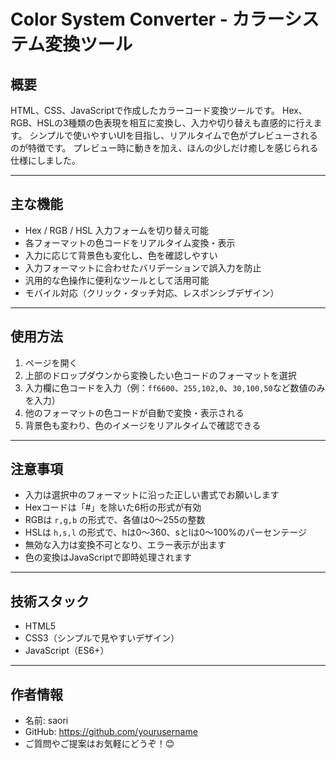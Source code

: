 # Color System Converter - カラーシステム変換ツール

## 概要
HTML、CSS、JavaScriptで作成したカラーコード変換ツールです。
Hex、RGB、HSLの3種類の色表現を相互に変換し、入力や切り替えも直感的に行えます。
シンプルで使いやすいUIを目指し、リアルタイムで色がプレビューされるのが特徴です。
プレビュー時に動きを加え、ほんの少しだけ癒しを感じられる仕様にしました。

---

## 主な機能
- Hex / RGB / HSL 入力フォームを切り替え可能
- 各フォーマットの色コードをリアルタイム変換・表示
- 入力に応じて背景色も変化し、色を確認しやすい
- 入力フォーマットに合わせたバリデーションで誤入力を防止
- 汎用的な色操作に便利なツールとして活用可能
- モバイル対応（クリック・タッチ対応、レスポンシブデザイン）

---

## 使用方法
1. ページを開く
2. 上部のドロップダウンから変換したい色コードのフォーマットを選択
3. 入力欄に色コードを入力（例：`ff6600`、`255,102,0`、`30,100,50`など数値のみを入力）
4. 他のフォーマットの色コードが自動で変換・表示される
5. 背景色も変わり、色のイメージをリアルタイムで確認できる

---

## 注意事項
- 入力は選択中のフォーマットに沿った正しい書式でお願いします
- Hexコードは「#」を除いた6桁の形式が有効
- RGBは `r,g,b` の形式で、各値は0〜255の整数
- HSLは `h,s,l` の形式で、hは0〜360、sとlは0〜100%のパーセンテージ
- 無効な入力は変換不可となり、エラー表示が出ます
- 色の変換はJavaScriptで即時処理されます

---

## 技術スタック
- HTML5
- CSS3（シンプルで見やすいデザイン）
- JavaScript（ES6+）

---

## 作者情報
- 名前: saori
- GitHub: https://github.com/yourusername
- ご質問やご提案はお気軽にどうぞ！😊
